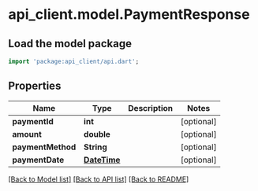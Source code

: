 # api_client.model.PaymentResponse

## Load the model package
```dart
import 'package:api_client/api.dart';
```

## Properties
Name | Type | Description | Notes
------------ | ------------- | ------------- | -------------
**paymentId** | **int** |  | [optional] 
**amount** | **double** |  | [optional] 
**paymentMethod** | **String** |  | [optional] 
**paymentDate** | [**DateTime**](DateTime.md) |  | [optional] 

[[Back to Model list]](../README.md#documentation-for-models) [[Back to API list]](../README.md#documentation-for-api-endpoints) [[Back to README]](../README.md)


